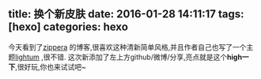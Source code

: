 title: 换个新皮肤
date: 2016-01-28 14:11:17
tags: [hexo]
categories: hexo
---
  今天看到了[zippera](http://zipperary.com "zippera") 的博客,很喜欢这种清新简单风格,并且作者自己也写了一个主题[lightum](https://github.com/zippera/lightum "lightum") ,很不错.
  这次新添加了左上方github/微博/分享,亮点就是这个**high一下**,很好玩,你也来试试吧~